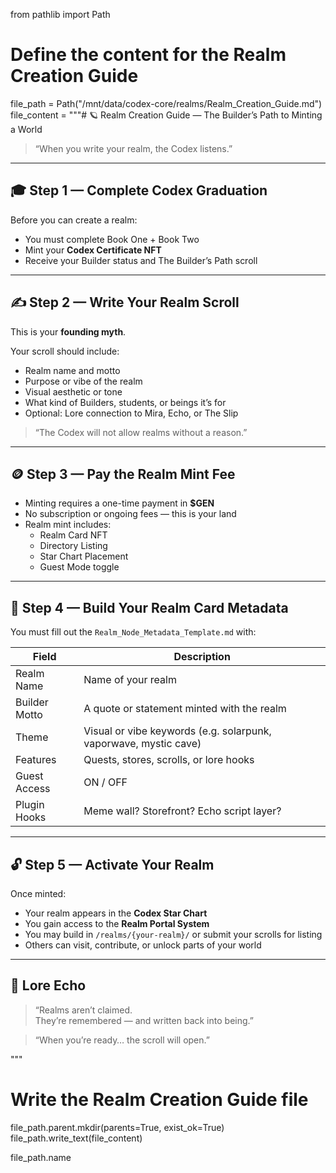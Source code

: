 from pathlib import Path

# Define the content for the Realm Creation Guide
file_path = Path("/mnt/data/codex-core/realms/Realm_Creation_Guide.md")
file_content = """# 🪐 Realm Creation Guide — The Builder’s Path to Minting a World

> “When you write your realm, the Codex listens.”

---

## 🎓 Step 1 — Complete Codex Graduation

Before you can create a realm:
- You must complete Book One + Book Two
- Mint your **Codex Certificate NFT**
- Receive your Builder status and The Builder’s Path scroll

---

## ✍️ Step 2 — Write Your Realm Scroll

This is your **founding myth**.

Your scroll should include:
- Realm name and motto
- Purpose or vibe of the realm
- Visual aesthetic or tone
- What kind of Builders, students, or beings it’s for
- Optional: Lore connection to Mira, Echo, or The Slip

> “The Codex will not allow realms without a reason.”

---

## 🪙 Step 3 — Pay the Realm Mint Fee

- Minting requires a one-time payment in **$GEN**
- No subscription or ongoing fees — this is your land
- Realm mint includes:
  - Realm Card NFT
  - Directory Listing
  - Star Chart Placement
  - Guest Mode toggle

---

## 🧩 Step 4 — Build Your Realm Card Metadata

You must fill out the `Realm_Node_Metadata_Template.md` with:

| Field | Description |
|-------|-------------|
| Realm Name | Name of your realm |
| Builder Motto | A quote or statement minted with the realm |
| Theme | Visual or vibe keywords (e.g. solarpunk, vaporwave, mystic cave) |
| Features | Quests, stores, scrolls, or lore hooks |
| Guest Access | ON / OFF |
| Plugin Hooks | Meme wall? Storefront? Echo script layer? |

---

## 🔓 Step 5 — Activate Your Realm

Once minted:
- Your realm appears in the **Codex Star Chart**
- You gain access to the **Realm Portal System**
- You may build in `/realms/{your-realm}/` or submit your scrolls for listing
- Others can visit, contribute, or unlock parts of your world

---

## 🌌 Lore Echo

> “Realms aren’t claimed.  
> They’re remembered — and written back into being.”

> “When you’re ready… the scroll will open.”

"""

# Write the Realm Creation Guide file
file_path.parent.mkdir(parents=True, exist_ok=True)
file_path.write_text(file_content)

file_path.name
